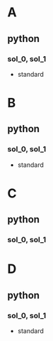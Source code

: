 # A
## python
### sol_0, sol_1
- standard


# B
## python 
###  sol_0, sol_1
- standard



# C
## python
### sol_0, sol_1



# D
## python 
### sol_0, sol_1
- standard
